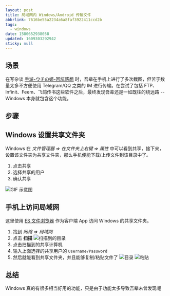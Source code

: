 ```yaml
---
layout: post
title: 局域网内 Windows/Android 传输文件
abbrlink: 7616be55a2234a6a8faf3922411ccd2b
tags:
  - windows
date: 1580652938058
updated: 1609303292942
sticky: null
---
```


## 场景

在写杂谈 [手游-ウチの姫-回坑感想](/p/d6cb150792f94929af671bc6b685657f) 时，吾辈在手机上进行了多次截图，但苦于数量太多不方便使用 Telegram/QQ 之类的 IM 进行传输。在尝试了包括 FTP、Infinit、Feem、飞鸽传书这些软件之后，最终发现吾辈还是一如既往的绕远路 -- Windows 本身就包含这个功能。

## 步骤

## Windows 设置共享文件夹

Windows 在 _文件管理器 => 在文件夹上右键 => 属性_ 中可以看到共享，接下来，设置该文件夹为共享文件夹，那么手机便能下载/上传文件到该目录中了。

1.  点击共享
1.  选择共享的用户
1.  确认共享

![GIF 示意图](https://cdn.jsdelivr.net/gh/rxliuli/img-bed/20191229233129.gif)

## 手机上访问局域网

这里使用 [ES 文件浏览器](https://www.coolapk.com/apk/com.estrongs.android.pop) 作为客户端 App 访问 Windows 的共享文件夹。

1.  找到 _网络 => 局域网_
1.  点击 **扫描**
    ![扫描到的目录](https://cdn.jsdelivr.net/gh/rxliuli/img-bed/20191229232158.png)
1.  点击扫描到的共享计算机
1.  输入上面选择的共享用户的 `Username/Password`
1.  然后就能看到共享文件夹，并且能够复制/粘贴文件了
    ![目录](https://cdn.jsdelivr.net/gh/rxliuli/img-bed/20191229232200.png)
    ![粘贴](https://cdn.jsdelivr.net/gh/rxliuli/img-bed/20191229232159.png)

## 总结

Windows 真的有很多相当好用的功能，只是由于功能太多导致吾辈未曾发现呢

